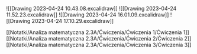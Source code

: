 ![[Drawing 2023-04-24 10.43.08.excalidraw]]
![[Drawing 2023-04-24 11.52.23.excalidraw]]
![[Drawing 2023-04-24 16.01.09.excalidraw]]
![[Drawing 2023-04-24 17.10.29.excalidraw]]

[[Notatki/Analiza matematyczna 2.3A/Ćwiczenia/Ćwiczenia 1/Ćwiczenia 1]][[Notatki/Analiza matematyczna 2.3A/Ćwiczenia/Ćwiczenia 2/Ćwiczenia 2]][[Notatki/Analiza matematyczna 2.3A/Ćwiczenia/Ćwiczenia 3/Ćwiczenia 3]]